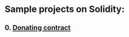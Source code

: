 # Sample projects on Solidity:
## 0. [Donating contract](https://github.com/nikorgl/solidity/tree/main/0_donates)
